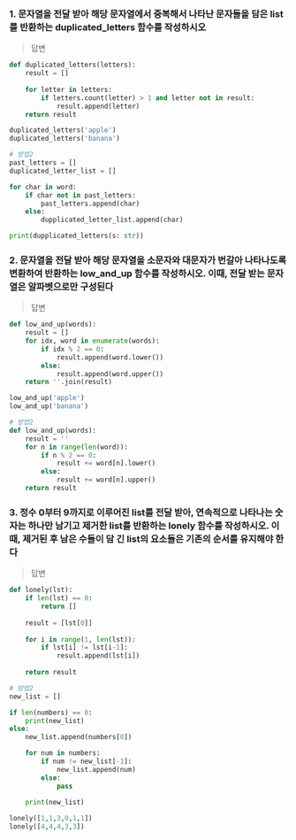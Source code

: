 ### 1. 문자열을 전달 받아 해당 문자열에서 중복해서 나타난 문자들을 담은 list를 반환하는 duplicated_letters 함수를 작성하시오

> 답변

```py
def duplicated_letters(letters):
    result = []
    
    for letter in letters:
        if letters.count(letter) > 1 and letter not in result:
            result.append(letter)
    return result

duplicated_letters('apple')
duplicated_letters('banana')

# 방법2
past_letters = []
duplicated_letter_list = []

for char in word:
    if char not in past_letters:
        past_letters.append(char)
    else:
        dupplicated_letter_list.append(char)

print(dupplicated_letters(s: str))
```

### 2. 문자열을 전달 받아 해당 문자열을 소문자와 대문자가 번갈아 나타나도록 변환하여 반환하는 low_and_up 함수를 작성하시오. 이때, 전달 받는 문자열은 알파벳으로만 구성된다

> 답변

```py
def low_and_up(words):
    result = []
    for idx, word in enumerate(words):
        if idx % 2 == 0:
            result.append(word.lower())
        else:
            result.append(word.upper())
    return ''.join(result)

low_and_up('apple')
low_and_up('banana')

# 방법2
def low_and_up(words):
    result = ''
    for n in range(len(word)):
        if n % 2 == 0:
            result += word[n].lower()
        else:
            result += word[n].upper()
    return result

```

### 3. 정수 0부터 9까지로 이루어진 list를 전달 받아, 연속적으로 나타나는 숫자는 하나만 남기고 제거한 list를 반환하는 lonely 함수를 작성하시오. 이때, 제거된 후 남은 수들이 담 긴 list의 요소들은 기존의 순서를 유지해야 한다

> 답변

```py
def lonely(lst):
    if len(lst) == 0:
        return []
    
    result = [lst[0]]
    
    for i in range(1, len(lst)):
        if lst[i] != lst[i-1]:
            result.append(lst[i])
    
    return result

# 방법2
new_list = []

if len(numbers) == 0:
    print(new_list)
else:
    new_list.append(numbers[0])

    for num in numbers:
        if num != new_list[-1]:
            new_list.append(num)
        else:
            pass
        
    print(new_list)

lonely([1,1,3,0,1,1])
lonely([4,4,4,3,3])
```
